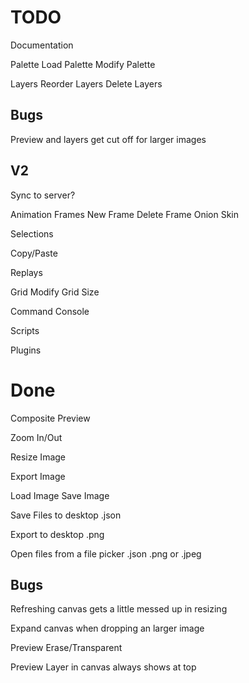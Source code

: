 TODO
====
Documentation

Palette
  Load Palette
  Modify Palette

Layers
  Reorder Layers
  Delete Layers

Bugs
----
Preview and layers get cut off for larger images

V2
----
Sync to server?

Animation Frames
  New Frame
  Delete Frame
  Onion Skin

Selections

Copy/Paste

Replays

Grid
  Modify Grid Size

Command Console

Scripts

Plugins

Done
====
Composite Preview

Zoom In/Out

Resize Image

Export Image

Load Image
Save Image

Save Files to desktop
  .json

Export to desktop
  .png

Open files from a file picker
  .json
  .png or .jpeg

Bugs
----
Refreshing canvas gets a little messed up in resizing

Expand canvas when dropping an larger image

Preview Erase/Transparent

Preview Layer in canvas always shows at top
